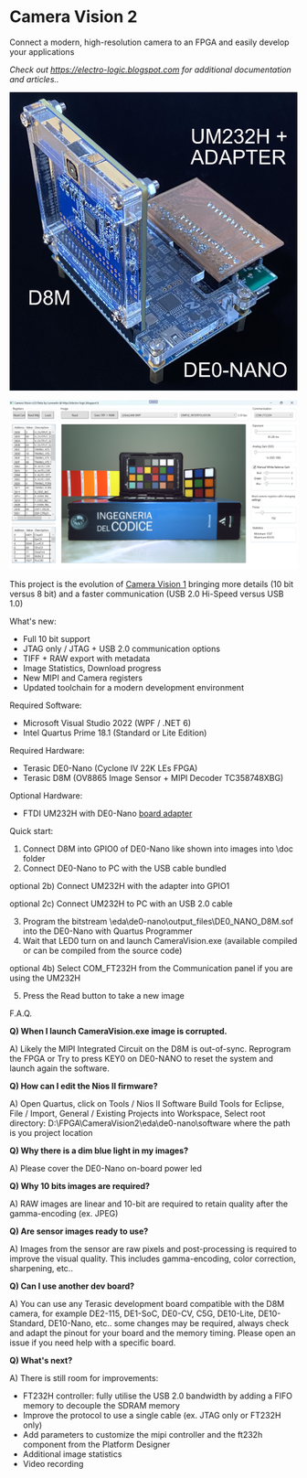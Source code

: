 # Camera Vision 2

Connect a modern, high-resolution camera to an FPGA and easily develop your applications

_Check out https://electro-logic.blogspot.com for additional documentation and articles.._

![alt text](docs/de0-nano_d8m_um232h.jpg)

![alt text](docs/camera_vision2_gui.png)

This project is the evolution of [Camera Vision 1](https://github.com/electro-logic/CameraVision) bringing more details (10 bit versus 8 bit) and a faster communication (USB 2.0 Hi-Speed versus USB 1.0) 

What's new:

- Full 10 bit support
- JTAG only / JTAG + USB 2.0 communication options
- TIFF + RAW export with metadata
- Image Statistics, Download progress
- New MIPI and Camera registers
- Updated toolchain for a modern development environment

Required Software:

- Microsoft Visual Studio 2022 (WPF / .NET 6)
- Intel Quartus Prime 18.1 (Standard or Lite Edition)

Required Hardware:

- Terasic DE0-Nano (Cyclone IV 22K LEs FPGA)
- Terasic D8M (OV8865 Image Sensor + MIPI Decoder TC358748XBG)

Optional Hardware:
- FTDI UM232H with DE0-Nano [board adapter](https://electro-logic.blogspot.com/2014/03/fpga-comunicazione-ad-alta-velocita_99.html)

Quick start:

1) Connect D8M into GPIO0 of DE0-Nano like shown into images into \doc folder 
2) Connect DE0-Nano to PC with the USB cable bundled

optional 2b) Connect UM232H with the adapter into GPIO1

optional 2c) Connect UM232H to PC with an USB 2.0 cable

3) Program the bitstream \eda\de0-nano\output_files\DE0_NANO_D8M.sof into the DE0-Nano with Quartus Programmer 
4) Wait that LED0 turn on and launch CameraVision.exe (available compiled or can be compiled from the source code)
   
optional 4b) Select COM_FT232H from the Communication panel if you are using the UM232H

5) Press the Read button to take a new image

F.A.Q.

**Q) When I launch CameraVision.exe image is corrupted.**

A) Likely the MIPI Integrated Circuit on the D8M is out-of-sync. Reprogram the FPGA or Try to press KEY0 on DE0-NANO to reset the system and launch again the software.


**Q) How can I edit the Nios II firmware?**

A) Open Quartus, click on Tools / Nios II Software Build Tools for Eclipse, File / Import, General / Existing Projects into Workspace, Select root directory: D:\FPGA\CameraVision2\eda\de0-nano\software where the path is you project location


**Q) Why there is a dim blue light in my images?**

A) Please cover the DE0-Nano on-board power led 


**Q) Why 10 bits images are required?**

A) RAW images are linear and 10-bit are required to retain quality after the gamma-encoding (ex. JPEG) 


**Q) Are sensor images ready to use?**

A) Images from the sensor are raw pixels and post-processing is required to improve the visual quality. This includes gamma-encoding, color correction, sharpening, etc..


**Q) Can I use another dev board?**

A) You can use any Terasic development board compatible with the D8M camera, for example DE2-115, DE1-SoC, DE0-CV, C5G, DE10-Lite, DE10-Standard, DE10-Nano, etc.. some changes may be required, always check and adapt the pinout for your board and the memory timing. Please open an issue if you need help with a specific board.


**Q) What's next?**

A) There is still room for improvements:
- FT232H controller: fully utilise the USB 2.0 bandwidth by adding a FIFO memory to decouple the SDRAM memory
- Improve the protocol to use a single cable (ex. JTAG only or FT232H only)
- Add parameters to customize the mipi controller and the ft232h component from the Platform Designer
- Additional image statistics
- Video recording
